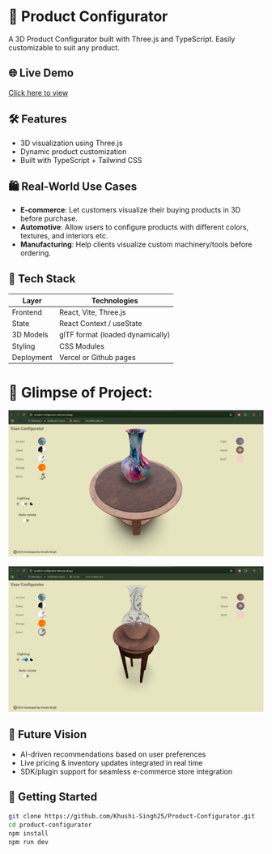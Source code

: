 # 🧪 Product Configurator

A 3D Product Configurator built with Three.js and TypeScript. Easily customizable to suit any product.

## 🌐 Live Demo
[Click here to view](https://product-configurator-wine.vercel.app/)

## 🛠️ Features
- 3D visualization using Three.js  
- Dynamic product customization  
- Built with TypeScript + Tailwind CSS  

## 🛍️ Real-World Use Cases
- **E-commerce**: Let customers visualize their buying products in 3D before purchase.  
- **Automotive**: Allow users to configure products with different colors, textures, and interiors etc.
- **Manufacturing**: Help clients visualize custom machinery/tools before ordering.  


## 🧪 Tech Stack

| Layer        | Technologies                |
|--------------|-----------------------------|
| Frontend     | React, Vite, Three.js       |
| State        | React Context / useState    |
| 3D Models    | glTF format (loaded dynamically) |
| Styling      | CSS Modules |
| Deployment   | Vercel or Github pages|

# 📸 Glimpse of Project:
![Pic-1](images/pic1.png)<br><br>
![Pic-2](images/pic2.png)

## 🔮 Future Vision
- AI-driven recommendations based on user preferences  
- Live pricing & inventory updates integrated in real time  
- SDK/plugin support for seamless e-commerce store integration  

## 🚀 Getting Started
```bash
git clone https://github.com/Khushi-Singh25/Product-Configurator.git
cd product-configurator
npm install
npm run dev
